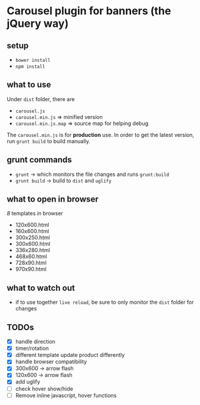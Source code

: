 # Carousel plugin for banners (the jQuery way)

## setup

* `bower install`
* `npm install`

## what to use

Under `dist` folder, there are

* `carousel.js`
* `carousel.min.js`         => minified version
* `carousel.min.js.map`     => source map for helping debug

The `carousel.min.js` is for **production** use. In order to get the latest version, run `grunt build` to build manually.

## grunt commands

* `grunt` -> which monitors the file changes and runs `grunt:build`
* `grunt build` -> build to `dist` and `uglify`

## what to open in browser

*8* templates in browser

* 120x600.html
* 160x600.html
* 300x250.html
* 300x600.html
* 336x280.html
* 468x60.html
* 728x90.html
* 970x90.html

## what to watch out

* if to use together `live reload`, be sure to only monitor the `dist` folder for changes

## TODOs

* [x] handle direction
* [x] timer/rotation
* [x] different template update product differently
* [x] handle browser compatibility
* [x] 300x600     -> arrow flash
* [x] 120x600     -> arrow flash
* [x] add uglify
* [ ] check hover show/hide
* [ ] Remove inline javascript, hover functions
